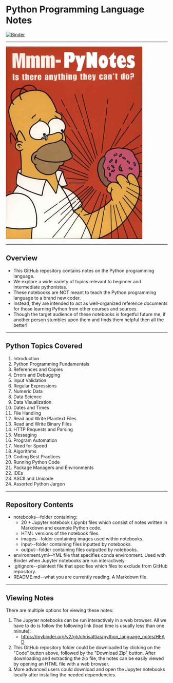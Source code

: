 # Python Programming Language Notes

[![Binder](https://mybinder.org/badge_logo.svg)](https://mybinder.org/v2/gh/chrisattias/python_language_notes/HEAD)

---

![](notebooks/images/pynotes.jpg)

---

## Overview
- This GitHub repository contains notes on the Python programming language.  
- We explore a wide variety of topics relevant to beginner and intermediate pythonistas.  
- These notebooks are NOT meant to teach the Python programming language to a brand new coder.  
- Instead, they are intended to act as well-organized reference documents for those learning Python from other courses and sources.  
- Though the target audience of these notebooks is forgetful future me, if another person stumbles upon them and finds them helpful then all the better!

---

## Python Topics Covered
1. Introduction
1. Python Programming Fundamentals
1. References and Copies
1. Errors and Debugging
1. Input Validation
1. Regular Expressions
1. Numeric Data
1. Data Science
1. Data Visualization
1. Dates and Times
1. File Handling
1. Read and Write Plaintext Files
1. Read and Write Binary Files
1. HTTP Requests and Parsing
1. Messaging
1. Program Automation
1. Need for Speed
1. Algorithms
1. Coding Best Practices
1. Running Python Code
1. Package Managers and Environments
1. IDEs
1. ASCII and Unicode
1. Assorted Python Jargon

---

## Repository Contents
- notebooks--folder containing:
    - 20 + Jupyter notebook (.ipynb) files which consist of notes written in Markdown and example Python code.  
    - HTML versions of the notebook files.
    - images--folder containing images used within notebooks.
    - input--folder containing files inputted by notebooks.
    - output--folder containing files outputted by notebooks.
- environment.yml--YML file that specifies conda environment.  Used with Binder when Jupyter notebooks are run interactively.
- .gitignore--plaintext file that specifies which files to exclude from GitHub repository.
- README.md--what you are currently reading.  A Markdown file.

---

## Viewing Notes
There are multiple options for viewing these notes:

1. The Jupyter notebooks can be run interactively in a web browser.  All we have to do is follow the following link (load time is usually less than one minute):
    - https://mybinder.org/v2/gh/chrisattias/python_language_notes/HEAD
1. This GitHub repository folder could be downloaded by clicking on the "Code" button above, followed by the "Download Zip" button.  After downloading and extracting the zip file, the notes can be easily viewed by opening an HTML file with a web browser. 
1. More advanced users could download and open the Jupyter notebooks locally after installing the needed dependencies.